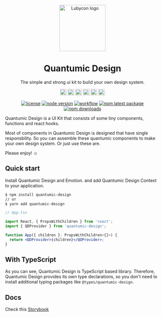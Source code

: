 <p align="center">
  <img width="150" src="https://assets.lubycon.io/logo/symbol-color.svg" alt="Lubycon logo">
</p>

<h1 align="center">Quantumic Design</h1>
<p align="center">The simple and strong ui kit to build your own design system.</p>

<div align="center" style="margin-bottom: 8px;">
  <a href="https://www.typescriptlang.org/" title="Typescript"><img src="https://github.com/tomchen/stack-icons/blob/master/logos/typescript-icon.svg" alt="Typescript" width="21px" height="21px"></a>
  <a href="https://reactjs.org/" title="React"><img src="https://github.com/tomchen/stack-icons/blob/master/logos/react.svg" alt="React" width="21px" height="21px"></a>
  <a href="https://www.w3.org/TR/html5/" title="HTML5"><img src="https://github.com/tomchen/stack-icons/blob/master/logos/html-5.svg" alt="HTML5" width="21px" height="21px"></a>
  <a href="https://rollupjs.org/" title="rollup.js"><img src="https://github.com/tomchen/stack-icons/blob/master/logos/rollup.svg" alt="rollup.js" width="21px" height="21px"></a>
  <a href="https://yarnpkg.com/" title="Yarn"><img src="https://github.com/tomchen/stack-icons/blob/master/logos/yarn.svg" alt="Yarn" width="21px" height="21px"></a>
  <a href="https://www.npmjs.com/" title="NPM"><img src="https://github.com/tomchen/stack-icons/blob/master/logos/npm.svg" alt="NPM" width="21px" height="21px"></a>
</div>

<div align="center">
  
  [![license](https://img.shields.io/badge/license-MIT-blue.svg)](https://github.com/mui-org/material-ui/blob/master/LICENSE)
  [![node version](https://badgen.net/npm/node/quantumic-design)](https://github.com/Lubycon/quantumic-design/blob/master/package.json#L7)
  [![workflow](https://github.com/Lubycon/quantumic-design/workflows/Release%20Library/badge.svg)](https://github.com/Lubycon/quantumic-design)
  [![npm latest package](https://img.shields.io/npm/v/quantumic-design/latest.svg)](https://www.npmjs.com/package/quantumic-design)
  [![npm downloads](https://img.shields.io/npm/dm/quantumic-design.svg)](https://www.npmjs.com/package/quantumic-design)
  
</div>

Quantumic Design is a UI Kit that consists of some tiny components, functions and react hooks. 

Most of components in Quantumic Design is designed that have single responsbility. So you can assemble these quantumic components to make your own design system. Or just use these are.

Please enjoy! ☺️

## Quick start

Install Quantumic Design and Emotion. and add Quantumic Design Context to your application.

```bash
$ npm install quantumic-design
// or
$ yarn add quantumic-design
```
```jsx
// App.tsx

import React, { PropsWithChildren } from 'react';
import { QDProvider } from 'quantumic-design';

function App({ children }: PropsWithChildren<{}>) {
  return <QDProvider>{children}</QDProvider>;
}
```

## With TypeScript

As you can see, Quantumic Design is TypeScript based library. Therefore, Quantumic Design provides its own type declarations, so you don't need to install additional typing packages like `@types/quantumic-design`.

## Docs
Check this [Storybook](https://ui-kit.lubycon.io/?path=/docs/quantumic-design-welcome--page)
